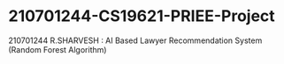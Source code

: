 # 210701244-CS19621-PRIEE-Project
210701244 R.SHARVESH : AI Based Lawyer Recommendation System (Random Forest Algorithm)
